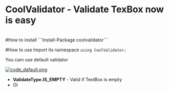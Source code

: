 # CoolValidator - Validate TexBox now is easy
<br/>
#How to install
```Install-Package coolvalidator```

#How to use 
Import its namespace 
```using CoolValidator;```

You cam use default validator

[![code_dafault.png](https://s16.postimg.org/9qao83lo5/code_dafault.png)](https://postimg.org/image/txo40ej5d/)

<ul>
<li><b>ValidateType.IS_EMPTY</b> - Valid if TextBox is empty</li>
<li>OI</li>
</ul>
